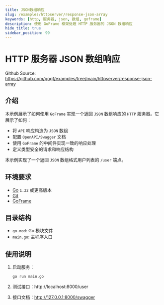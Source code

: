 ```yaml
---
title: JSON数组响应
slug: /examples/httpserver/response-json-array
keywords: [http, 服务器, json, 数组, goframe]
description: 使用 GoFrame 框架处理 HTTP 服务器的 JSON 数组响应
hide_title: true
sidebar_position: 99
---
```


# HTTP 服务器 JSON 数组响应

Github Source: https://github.com/gogf/examples/tree/main/httpserver/response-json-array


## 介绍

本示例展示了如何使用 `GoFrame` 实现一个返回 `JSON` 数组响应的 `HTTP` 服务器。它展示了如何：
- 将 `API` 响应构造为 `JSON` 数组
- 配置 `OpenAPI/Swagger` 文档
- 使用 `GoFrame` 的中间件实现一致的响应处理
- 定义类型安全的请求和响应结构

本示例实现了一个返回 `JSON` 数组格式用户列表的 `/user` 端点。

## 环境要求

- [Go](https://golang.org/dl/) `1.22` 或更高版本
- [Git](https://git-scm.com/downloads)
- [GoFrame](https://goframe.org)

## 目录结构

- `go.mod`: Go 模块文件
- `main.go`: 主程序入口

## 使用说明

1. 启动服务：
   ```bash
   go run main.go
   ```

2. 测试接口：http://localhost:8000/user

3. 接口文档：http://127.0.0.1:8000/swagger
